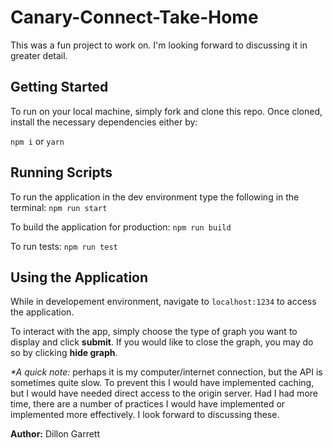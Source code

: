 # Canary-Connect-Take-Home

This was a fun project to work on. I'm looking forward to discussing it in greater detail.

## Getting Started

To run on your local machine, simply fork and clone this repo. Once cloned, install the necessary dependencies either by:

```npm i```
or
```yarn```

## Running Scripts

To run the application in the dev environment type the following in the terminal:
```npm run start```

To build the application for production:
```npm run build```

To run tests:
```npm run test```

## Using the Application
While in developement environment, navigate to ```localhost:1234``` to access the application.

To interact with the app, simply choose the type of graph you want to display and click __submit__. If you would like to close the graph, you may do so by clicking __hide graph__.

*\*A quick note:* perhaps it is my computer/internet connection, but the API is sometimes quite slow. To prevent this I would have implemented caching, but I would have needed direct access to the origin server. Had I had more time, there are a number of practices I would have implemented or implemented more effectively. I look forward to discussing these.


__Author:__ Dillon Garrett